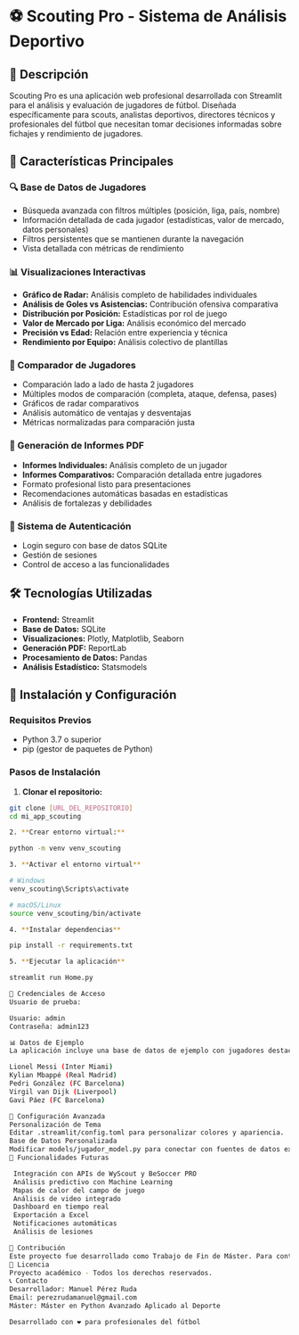 # ⚽ Scouting Pro - Sistema de Análisis Deportivo

## 📖 Descripción

Scouting Pro es una aplicación web profesional desarrollada con Streamlit para el análisis y evaluación de jugadores de fútbol. Diseñada específicamente para scouts, analistas deportivos, directores técnicos y profesionales del fútbol que necesitan tomar decisiones informadas sobre fichajes y rendimiento de jugadores.

## 🚀 Características Principales

### 🔍 Base de Datos de Jugadores
- Búsqueda avanzada con filtros múltiples (posición, liga, país, nombre)
- Información detallada de cada jugador (estadísticas, valor de mercado, datos personales)
- Filtros persistentes que se mantienen durante la navegación
- Vista detallada con métricas de rendimiento

### 📊 Visualizaciones Interactivas
- **Gráfico de Radar:** Análisis completo de habilidades individuales
- **Análisis de Goles vs Asistencias:** Contribución ofensiva comparativa
- **Distribución por Posición:** Estadísticas por rol de juego
- **Valor de Mercado por Liga:** Análisis económico del mercado
- **Precisión vs Edad:** Relación entre experiencia y técnica
- **Rendimiento por Equipo:** Análisis colectivo de plantillas

### 🔄 Comparador de Jugadores
- Comparación lado a lado de hasta 2 jugadores
- Múltiples modos de comparación (completa, ataque, defensa, pases)
- Gráficos de radar comparativos
- Análisis automático de ventajas y desventajas
- Métricas normalizadas para comparación justa

### 📄 Generación de Informes PDF
- **Informes Individuales:** Análisis completo de un jugador
- **Informes Comparativos:** Comparación detallada entre jugadores
- Formato profesional listo para presentaciones
- Recomendaciones automáticas basadas en estadísticas
- Análisis de fortalezas y debilidades

### 🔐 Sistema de Autenticación
- Login seguro con base de datos SQLite
- Gestión de sesiones
- Control de acceso a las funcionalidades

## 🛠️ Tecnologías Utilizadas

- **Frontend:** Streamlit
- **Base de Datos:** SQLite
- **Visualizaciones:** Plotly, Matplotlib, Seaborn
- **Generación PDF:** ReportLab
- **Procesamiento de Datos:** Pandas
- **Análisis Estadístico:** Statsmodels

## 🚀 Instalación y Configuración

### Requisitos Previos
- Python 3.7 o superior
- pip (gestor de paquetes de Python)

### Pasos de Instalación

1. **Clonar el repositorio:**
```bash
git clone [URL_DEL_REPOSITORIO]
cd mi_app_scouting

2. **Crear entorno virtual:**

python -m venv venv_scouting

3. **Activar el entorno virtual**

# Windows
venv_scouting\Scripts\activate

# macOS/Linux
source venv_scouting/bin/activate

4. **Instalar dependencias**

pip install -r requirements.txt

5. **Ejecutar la aplicación**

streamlit run Home.py

👤 Credenciales de Acceso
Usuario de prueba:

Usuario: admin
Contraseña: admin123

📊 Datos de Ejemplo
La aplicación incluye una base de datos de ejemplo con jugadores destacados:

Lionel Messi (Inter Miami)
Kylian Mbappé (Real Madrid)
Pedri González (FC Barcelona)
Virgil van Dijk (Liverpool)
Gavi Páez (FC Barcelona)

🔧 Configuración Avanzada
Personalización de Tema
Editar .streamlit/config.toml para personalizar colores y apariencia.
Base de Datos Personalizada
Modificar models/jugador_model.py para conectar con fuentes de datos externas.
🚀 Funcionalidades Futuras

 Integración con APIs de WyScout y BeSoccer PRO
 Análisis predictivo con Machine Learning
 Mapas de calor del campo de juego
 Análisis de video integrado
 Dashboard en tiempo real
 Exportación a Excel
 Notificaciones automáticas
 Análisis de lesiones

🤝 Contribución
Este proyecto fue desarrollado como Trabajo de Fin de Máster. Para contribuciones o mejoras, contactar con el desarrollador.
📄 Licencia
Proyecto académico - Todos los derechos reservados.
📞 Contacto
Desarrollador: Manuel Pérez Ruda
Email: perezrudamanuel@gmail.com
Máster: Máster en Python Avanzado Aplicado al Deporte

Desarrollado con ❤️ para profesionales del fútbol